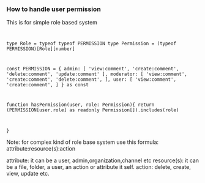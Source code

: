 ### How to handle user permission 

This is for simple role based system
<code>

type Role = typeof typeof PERMISSION
type Permission = (typeof PERMISSION)[Role][number]

  const PERMISSION = {
    admin: [
    'view:comment',
    'create:comment',
    'delete:comment',
    'update:comment'
    ],
    moderator: [
      'view:comment',
      'create:comment',
      'delete:comment',
      ],
    user: [
      'view:comment',
      'create:comment',
      ]
  } as const


  function hasPermission(user, role: Permission){
    return (PERMISSION[user.role] as readonly Permission[]).includes(role)
    
  }
</code>

Note: for complex kind of role base system use this formula: attribute:resource(s):action

attribute: it can be a user, admin,organization,channel etc
resource(s): it can be a file, folder, a user, an action or attribute it self.
action: delete, create, view, update etc.
